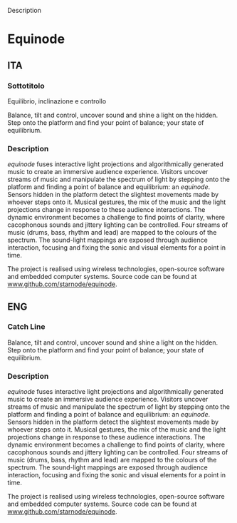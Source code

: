 Description



# Equinode #

## ITA ##

### Sottotitolo
Equilibrio, inclinazione e controllo 

Balance, tilt and control, uncover sound and shine a light on the hidden. Step onto the platform and find your point of balance; your state of equilibrium.

### Description
*equinode* fuses interactive light projections and algorithmically generated music to create an immersive audience experience. Visitors uncover streams of music and manipulate the spectrum of light by stepping onto the platform and finding a point of balance and equilibrium: an *equinode*. Sensors hidden in the platform detect the slightest movements made by whoever steps onto it. Musical gestures, the mix of the music and the light projections change in response to these audience interactions. The dynamic environment becomes a challenge to find points of clarity, where cacophonous sounds and jittery lighting can be controlled. Four streams of music (drums, bass, rhythm and lead) are mapped to the colours of the spectrum. The sound-light mappings are exposed through  audience interaction, focusing and fixing the sonic and visual elements for a point in time.

The project is realised using wireless technologies, open-source software and embedded computer systems. Source code can be found at www.github.com/starnode/equinode.


## ENG ##


### Catch Line
Balance, tilt and control, uncover sound and shine a light on the hidden. Step onto the platform and find your point of balance; your state of equilibrium.

### Description
*equinode* fuses interactive light projections and algorithmically generated music to create an immersive audience experience. Visitors uncover streams of music and manipulate the spectrum of light by stepping onto the platform and finding a point of balance and equilibrium: an *equinode*. Sensors hidden in the platform detect the slightest movements made by whoever steps onto it. Musical gestures, the mix of the music and the light projections change in response to these audience interactions. The dynamic environment becomes a challenge to find points of clarity, where cacophonous sounds and jittery lighting can be controlled. Four streams of music (drums, bass, rhythm and lead) are mapped to the colours of the spectrum. The sound-light mappings are exposed through  audience interaction, focusing and fixing the sonic and visual elements for a point in time.

The project is realised using wireless technologies, open-source software and embedded computer systems. Source code can be found at www.github.com/starnode/equinode.